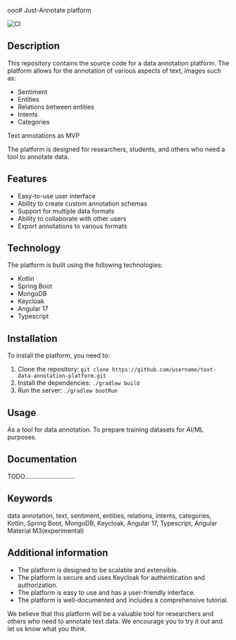ooo# Just-Annotate platform

![CI](https://github.com/tomaszjopek/just-annotate/actions/workflows/gradle.yml/badge.svg)

## Description

This repository contains the source code for a data annotation platform. The platform allows for the annotation of various aspects of text, images such as:
- Sentiment
- Entities
- Relations between entities
- Intents
- Categories

Text annotations as MVP

The platform is designed for researchers, students, and others who need a tool to annotate data.

## Features
- Easy-to-use user interface
- Ability to create custom annotation schemas
- Support for multiple data formats
- Ability to collaborate with other users
- Export annotations to various formats

## Technology
The platform is built using the following technologies:
- Kotlin
- Spring Boot
- MongoDB
- Keycloak
- Angular 17
- Typescript

## Installation
To install the platform, you need to:

1. Clone the repository:
```git clone https://github.com/username/text-data-annotation-platform.git```
2. Install the dependencies: `./gradlew build`
3. Run the server: `./gradlew bootRun`

## Usage
As a tool for data annotation. To prepare training datasets for AI/ML purposes.

## Documentation
TODO............................

## Keywords
data annotation, text, sentiment, entities, relations, intents, categories, Kotlin, Spring Boot, MongoDB, Keycloak, Angular 17, Typescript, Angular Material M3(experimental)

## Additional information
- The platform is designed to be scalable and extensible.
- The platform is secure and uses Keycloak for authentication and authorization.
- The platform is easy to use and has a user-friendly interface.
- The platform is well-documented and includes a comprehensive tutorial.

We believe that this platform will be a valuable tool for researchers and others who need to annotate text data. We encourage you to try it out and let us know what you think.

